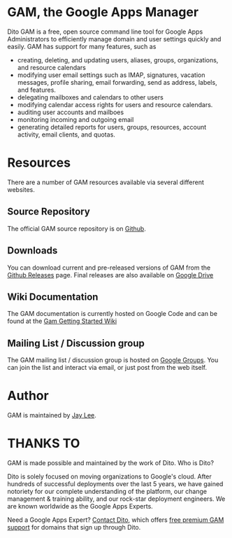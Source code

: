 GAM, the Google Apps Manager
============================

Dito GAM is a free, open source command line tool for
Google Apps Administrators to efficiently manage
domain and user settings quickly and easily. GAM has support
for many features, such as

* creating, deleting, and updating users, aliases, groups, 
  organizations, and resource calendars
* modifying user email settings such as IMAP, signatures,
  vacation messages, profile sharing, email forwarding,
  send as address, labels, and features.
* delegating mailboxes and calendars to other users
* modifying calendar access rights for users and resource calendars.
* auditing user accounts and mailboes
* monitoring incoming and outgoing email
* generating detailed reports for users, groups, resources,
  account activity, email clients, and quotas.


Resources
========

There are a number of GAM resources available via several different
websites.

Source Repository
-----------------

The official GAM source repository is on [Github][github].


Downloads
---------

You can download current and pre-released versions of GAM from 
the [Github Releases][github releases] page.  Final releases
are also available on [Google Drive][google drive]


Wiki Documentation
----

The GAM documentation is currently hosted on Google Code
and can be found at the [Gam Getting Started Wiki][gam wiki]

Mailing List / Discussion group
-------------------------------

The GAM mailing list / discussion group is hosted
on [Google Groups].  You can join the list and interact
via email, or just post from the web itself.


Author
======

GAM is maintained by <a href="mailto:jay0lee@gmail.com">Jay Lee</a>.

THANKS TO
=========

GAM is made possible and maintained by the work of Dito.
Who is Dito?

Dito is solely focused on moving organizations to Google's
cloud. After hundreds of successful deployments over the
last 5 years, we have gained notoriety for our complete
understanding of the platform, our change management &
training ability, and our rock-star deployment engineers.
We are known worldwide as the Google Apps Experts.

Need a Google Apps Expert? 
[Contact Dito](http://ditoweb.com/contact), which offers
[free premium GAM support](http://www.ditoweb.com/dito-gam)
for domains that sign up through Dito.


[github releases]: https://github.com/jay0lee/GAM/releases
[github]: https://github.com/jay0lee/GAM/
[google code downloads]: https://code.google.com/p/google-apps-manager/wiki/Downloads
[google drive]: https://googledrive.com/host/0B0YvUuHHn3MnbFl6N0k1UXcwdVk/
[gam wiki]: https://code.google.com/p/google-apps-manager/wiki/GAM3GettingStarted
[google groups]: http://groups.google.com/group/google-apps-manager
